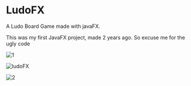 # LudoFX

A Ludo Board Game made with javaFX.  

This was my first JavaFX project, made 2 years ago. So excuse me for the ugly code 

![1](https://user-images.githubusercontent.com/46753769/73024012-f3eb7900-3e2c-11ea-895b-9a65cdb10af8.jpg)

![ludoFX](https://user-images.githubusercontent.com/46753769/73025421-d7047500-3e2f-11ea-92bf-04c8bc08c303.gif)


![2](https://user-images.githubusercontent.com/46753769/73024013-f3eb7900-3e2c-11ea-8f99-51ecb079ca90.jpg)
